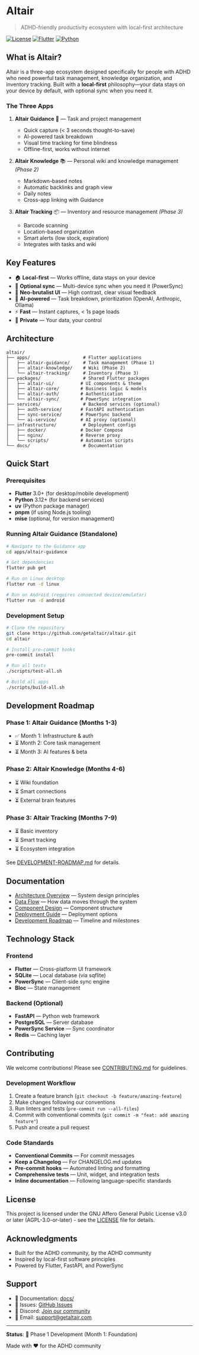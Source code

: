 # Altair

> ADHD-friendly productivity ecosystem with local-first architecture

[![License](https://img.shields.io/badge/license-AGPL--3.0-blue.svg)](LICENSE)
[![Flutter](https://img.shields.io/badge/Flutter-3.0+-02569B?logo=flutter)](https://flutter.dev)
[![Python](https://img.shields.io/badge/Python-3.12+-3776AB?logo=python&logoColor=white)](https://python.org)

## What is Altair?

Altair is a three-app ecosystem designed specifically for people with ADHD who need powerful task management, knowledge organization, and inventory tracking. Built with a **local-first** philosophy—your data stays on your device by default, with optional sync when you need it.

### The Three Apps

1. **Altair Guidance** 🎯 — Task and project management
   - Quick capture (< 3 seconds thought-to-save)
   - AI-powered task breakdown
   - Visual time tracking for time blindness
   - Offline-first, works without internet

2. **Altair Knowledge** 📚 — Personal wiki and knowledge management _(Phase 2)_
   - Markdown-based notes
   - Automatic backlinks and graph view
   - Daily notes
   - Cross-app linking with Guidance

3. **Altair Tracking** 📦 — Inventory and resource management _(Phase 3)_
   - Barcode scanning
   - Location-based organization
   - Smart alerts (low stock, expiration)
   - Integrates with tasks and wiki

## Key Features

- 🏠 **Local-first** — Works offline, data stays on your device
- 🔄 **Optional sync** — Multi-device sync when you need it (PowerSync)
- 🎨 **Neo-brutalist UI** — High contrast, clear visual feedback
- 🤖 **AI-powered** — Task breakdown, prioritization (OpenAI, Anthropic, Ollama)
- ⚡ **Fast** — Instant captures, < 1s page loads
- 🔐 **Private** — Your data, your control

## Architecture

```
altair/
├── apps/                    # Flutter applications
│   ├── altair-guidance/     # Task management (Phase 1)
│   ├── altair-knowledge/    # Wiki (Phase 2)
│   └── altair-tracking/     # Inventory (Phase 3)
├── packages/                # Shared Flutter packages
│   ├── altair-ui/          # UI components & theme
│   ├── altair-core/        # Business logic & models
│   ├── altair-auth/        # Authentication
│   └── altair-sync/        # PowerSync integration
├── services/                # Backend services (optional)
│   ├── auth-service/       # FastAPI authentication
│   ├── sync-service/       # PowerSync backend
│   └── ai-service/         # AI proxy (optional)
├── infrastructure/          # Deployment configs
│   ├── docker/             # Docker Compose
│   ├── nginx/              # Reverse proxy
│   └── scripts/            # Automation scripts
└── docs/                    # Documentation
```

## Quick Start

### Prerequisites

- **Flutter** 3.0+ (for desktop/mobile development)
- **Python** 3.12+ (for backend services)
- **uv** (Python package manager)
- **pnpm** (if using Node.js tooling)
- **mise** (optional, for version management)

### Running Altair Guidance (Standalone)

```bash
# Navigate to the Guidance app
cd apps/altair-guidance

# Get dependencies
flutter pub get

# Run on Linux desktop
flutter run -d linux

# Run on Android (requires connected device/emulator)
flutter run -d android
```

### Development Setup

```bash
# Clone the repository
git clone https://github.com/getaltair/altair.git
cd altair

# Install pre-commit hooks
pre-commit install

# Run all tests
./scripts/test-all.sh

# Build all apps
./scripts/build-all.sh
```

## Development Roadmap

### Phase 1: Altair Guidance (Months 1-3)

- ✅ Month 1: Infrastructure & auth
- ⏳ Month 2: Core task management
- ⏳ Month 3: AI features & beta

### Phase 2: Altair Knowledge (Months 4-6)

- ⏳ Wiki foundation
- ⏳ Smart connections
- ⏳ External brain features

### Phase 3: Altair Tracking (Months 7-9)

- ⏳ Basic inventory
- ⏳ Smart tracking
- ⏳ Ecosystem integration

See [DEVELOPMENT-ROADMAP.md](docs/DEVELOPMENT-ROADMAP.md) for details.

## Documentation

- [Architecture Overview](docs/ARCHITECTURE-OVERVIEW.md) — System design principles
- [Data Flow](docs/DATA-FLOW.md) — How data moves through the system
- [Component Design](docs/COMPONENT-DESIGN.md) — Component structure
- [Deployment Guide](docs/DEPLOYMENT-GUIDE.md) — Deployment options
- [Development Roadmap](docs/DEVELOPMENT-ROADMAP.md) — Timeline and milestones

## Technology Stack

### Frontend

- **Flutter** — Cross-platform UI framework
- **SQLite** — Local database (via sqflite)
- **PowerSync** — Client-side sync engine
- **Bloc** — State management

### Backend (Optional)

- **FastAPI** — Python web framework
- **PostgreSQL** — Server database
- **PowerSync Service** — Sync coordinator
- **Redis** — Caching layer

## Contributing

We welcome contributions! Please see [CONTRIBUTING.md](CONTRIBUTING.md) for guidelines.

### Development Workflow

1. Create a feature branch (`git checkout -b feature/amazing-feature`)
2. Make changes following our conventions
3. Run linters and tests (`pre-commit run --all-files`)
4. Commit with conventional commits (`git commit -m "feat: add amazing feature"`)
5. Push and create a pull request

### Code Standards

- **Conventional Commits** — For commit messages
- **Keep a Changelog** — For CHANGELOG.md updates
- **Pre-commit hooks** — Automated linting and formatting
- **Comprehensive tests** — Unit, widget, and integration tests
- **Inline documentation** — Following language-specific standards

## License

This project is licensed under the GNU Affero General Public License v3.0 or later (AGPL-3.0-or-later) - see the [LICENSE](LICENSE) file for details.

## Acknowledgments

- Built for the ADHD community, by the ADHD community
- Inspired by local-first software principles
- Powered by Flutter, FastAPI, and PowerSync

## Support

- 📖 Documentation: [docs/](docs/)
- 🐛 Issues: [GitHub Issues](https://github.com/getaltair/altair/issues)
- 💬 Discord: [Join our community](https://discord.gg/altair)
- 📧 Email: <support@getaltair.com>

---

**Status**: 🚧 Phase 1 Development (Month 1: Foundation)

Made with ❤️ for the ADHD community
